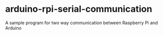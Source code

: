 # arduino-rpi-serial-communication
A sample program for two way communication between Raspberry Pi and Arduino
